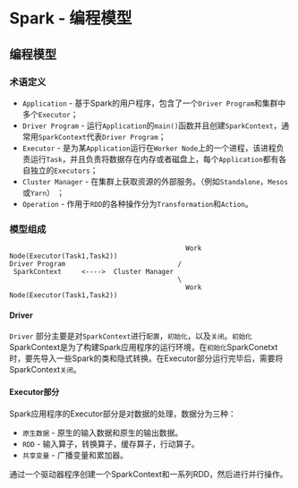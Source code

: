 
# Spark - 编程模型

## 编程模型

### 术语定义

* `Application` - 基于Spark的用户程序，包含了一个`Driver Program`和集群中多个`Executor`；
* `Driver Program` - 运行`Application`的`main()`函数并且创建`SparkContext`，通常用`SparkContext`代表`Driver Program`；
* `Executor` - 是为某`Application`运行在`Worker Node`上的一个进程，该进程负责运行`Task`，并且负责将数据存在内存或者磁盘上，每个`Application`都有各自独立的`Executors`；
* `Cluster Manager` - 在集群上获取资源的外部服务。（例如`Standalone`，`Mesos`或`Yarn`） ；
* `Operation` - 作用于`RDD`的各种操作分为`Transformation`和`Action`。

### 模型组成

```
                                            Work Node(Executor(Task1,Task2))
Driver Program                            /
 SparkContext     <---->  Cluster Manager   
                                          \
                                            Work Node(Executor(Task1,Task2))
```

#### Driver 

`Driver` 部分主要是对`SparkContext`进行`配置`，`初始化`，以及`关闭`。`初始化`SparkContext是为了构建Spark应用程序的运行环境，在`初始化`SparkConetxt时，要先导入一些Spark的类和隐式转换。在Executor部分运行完毕后，需要将SparkContext`关闭`。

#### Executor部分

Spark应用程序的Executor部分是对数据的处理，数据分为三种：
* `原生数据` - 原生的输入数据和原生的输出数据。
* `RDD` - 输入算子，转换算子，缓存算子，行动算子。
* `共享变量` - 广播变量和累加器。


通过一个驱动器程序创建一个SparkContext和一系列RDD，然后进行并行操作。







